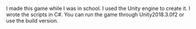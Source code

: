 I made this game while I was in school. I used the Unity engine to create it.
I wrote the scripts in C#.
You can run the game through Unity2018.3.0f2 or use the build version.